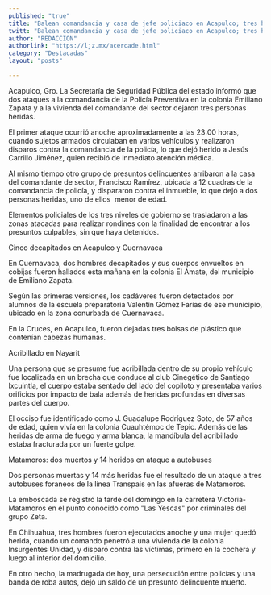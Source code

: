 ```yaml
---
published: "true"
title: "Balean comandancia y casa de jefe policiaco en Acapulco; tres heridos"
twitt: "Balean comandancia y casa de jefe policiaco en Acapulco; tres heridos"
author: "REDACCION"
authorlink: "https://ljz.mx/acercade.html"
category: "Destacadas"
layout: "posts"

---
```



  Acapulco, Gro. La Secretaría de Seguridad Pública del estado informó que dos ataques a la comandancia de la Policía Preventiva en la colonia Emiliano Zapata y a la vivienda del comandante del sector dejaron tres personas heridas.



  El primer ataque ocurrió anoche aproximadamente a las 23:00 horas, cuando sujetos armados circulaban en varios vehículos y realizaron disparos contra la comandancia de la policía, lo que dejó herido a Jesús Carrillo Jiménez, quien recibió de inmediato atención médica.



  Al mismo tiempo otro grupo de presuntos delincuentes arribaron a la casa del comandante de sector, Francisco Ramírez, ubicada a 12 cuadras de la comandancia de policía, y dispararon contra el inmueble, lo que dejó a dos personas heridas, uno de ellos  menor de edad.



  Elementos policiales de los tres niveles de gobierno se trasladaron a las zonas atacadas para realizar rondines con la finalidad de encontrar a los presuntos culpables, sin que haya detenidos.



  Cinco decapitados en Acapulco y Cuernavaca



   



  En Cuernavaca, dos hombres decapitados y sus cuerpos envueltos en cobijas fueron hallados esta mañana en la colonia El Amate, del municipio de Emiliano Zapata.



  Según las primeras versiones, los cadáveres fueron detectados por alumnos de la escuela preparatoria Valentín Gómez Farías de ese municipio, ubicado en la zona conurbada de Cuernavaca.



  En la Cruces, en Acapulco, fueron dejadas tres bolsas de plástico que contenían cabezas humanas.



  Acribillado en Nayarit



  Una persona que se presume fue acribillada dentro de su propio vehículo fue localizada en un brecha que conduce al club Cinegético de Santiago Ixcuintla, el cuerpo estaba sentado del lado del copiloto y presentaba varios orificios por impacto de bala además de heridas profundas en diversas partes del cuerpo.



  El occiso fue identificado como J. Guadalupe Rodríguez Soto, de 57 años de edad, quien vivía en la colonia Cuauhtémoc de Tepic. Además de las heridas de arma de fuego y arma blanca, la mandíbula del acribillado estaba fracturada por un fuerte golpe.



  Matamoros: dos muertos y 14 heridos en ataque a autobuses 



  Dos personas muertas y 14 más heridas fue el resultado de un ataque a tres autobuses foraneos de la línea Transpais en las afueras de Matamoros.



  La emboscada se registró la tarde del domingo en la carretera Victoria-Matamoros en el punto conocido como "Las Yescas" por criminales del grupo Zeta.



  En Chihuahua, tres hombres fueron ejecutados anoche y una mujer quedó herida, cuando un comando penetró a una vivienda de la colonia Insurgentes Unidad, y disparó contra las víctimas, primero en la cochera y luego al interior del domicilio.



  En otro hecho, la madrugada de hoy, una persecución entre policías y una banda de roba autos, dejó un saldo de un presunto delincuente muerto.

